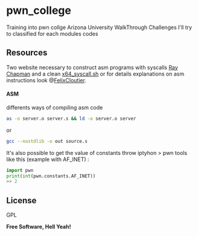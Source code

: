 # pwn_college

Training into pwn collge Arizona University WalkThrough Challenges
I'll try to classified for each modules codes 

## Resources
Two website necessary to construct asm programs with syscalls [Ray Chapman][rchapman] and a clean [x64_syscall.sh][syscalls] or for details explanations on asm instructions look @[FelixCloutier][cloutier].

#### ASM

differents ways of compiling asm code

```sh
as -o server.o server.s && ld -o server.o server
```
or 
```sh
gcc --nostdlib -o out source.s
```
It's also possible to get the value of constants throw iptyhon > pwn tools like this (example with AF_INET) :

```python
import pwn
print(int(pwn.constants.AF_INET))
>> 2
```
## License

GPL

**Free Software, Hell Yeah!**

[//]: # (These are reference links used in the body of this note and get stripped out when the markdown processor does its job. There is no need to format nicely because it shouldn't be seen. Thanks SO - http://stackoverflow.com/questions/4823468/store-comments-in-markdown-syntax)

   [syscalls]: <https://x64.syscall.sh/>
   [cloutier]: <https://www.felixcloutier.com/x86/>
   [rchapman]: <https://blog.rchapman.org/posts/Linux_System_Call_Table_for_x86_64/>
